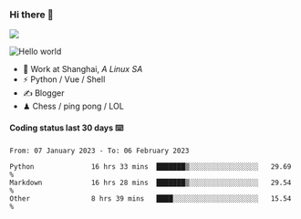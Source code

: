 ### Hi there 👋
![](https://komarev.com/ghpvc/?username=Xuhandsome)


<img src="https://github-readme-stats.vercel.app/api?username=XuHandsome&show_icons=true&theme=merko" alt="Hello world">

<br/>

- 🍻  Work at Shanghai, _A Linux SA_
- ⚡  Python / Vue / Shell
- ✍️  Blogger
- ♟  Chess / ping pong / LOL

#### Coding status last 30 days ⌨️

<!--START_SECTION:waka-->

```text
From: 07 January 2023 - To: 06 February 2023

Python              16 hrs 33 mins  ███████▒░░░░░░░░░░░░░░░░░   29.69 %
Markdown            16 hrs 28 mins  ███████▒░░░░░░░░░░░░░░░░░   29.54 %
Other               8 hrs 39 mins   ████░░░░░░░░░░░░░░░░░░░░░   15.54 %
```

<!--END_SECTION:waka-->
